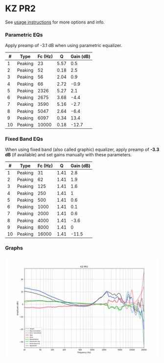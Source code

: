 # KZ PR2
See [usage instructions](https://github.com/jaakkopasanen/AutoEq#usage) for more options and info.

### Parametric EQs
Apply preamp of -3.1 dB when using parametric equalizer.

|   # | Type    |   Fc (Hz) |    Q |   Gain (dB) |
|-----|---------|-----------|------|-------------|
|   1 | Peaking |        23 | 5.57 |         0.5 |
|   2 | Peaking |        52 | 0.18 |         2.5 |
|   3 | Peaking |        56 | 2.04 |         0.9 |
|   4 | Peaking |        66 | 2.72 |        -0.9 |
|   5 | Peaking |      2326 | 5.27 |         2.1 |
|   6 | Peaking |      2675 | 3.68 |        -4.4 |
|   7 | Peaking |      3590 | 5.16 |        -2.7 |
|   8 | Peaking |      5047 | 2.64 |        -6.4 |
|   9 | Peaking |      6097 | 0.34 |        13.4 |
|  10 | Peaking |     10000 | 0.18 |       -12.7 |

### Fixed Band EQs
When using fixed band (also called graphic) equalizer, apply preamp of **-3.3 dB** (if available) and set gains manually with these parameters.

|   # | Type    |   Fc (Hz) |    Q |   Gain (dB) |
|-----|---------|-----------|------|-------------|
|   1 | Peaking |        31 | 1.41 |         2.8 |
|   2 | Peaking |        62 | 1.41 |         1.9 |
|   3 | Peaking |       125 | 1.41 |         1.6 |
|   4 | Peaking |       250 | 1.41 |         1   |
|   5 | Peaking |       500 | 1.41 |         0.6 |
|   6 | Peaking |      1000 | 1.41 |         0.1 |
|   7 | Peaking |      2000 | 1.41 |         0.6 |
|   8 | Peaking |      4000 | 1.41 |        -3.6 |
|   9 | Peaking |      8000 | 1.41 |         0   |
|  10 | Peaking |     16000 | 1.41 |       -11.5 |

### Graphs
![](./KZ%20PR2.png)
